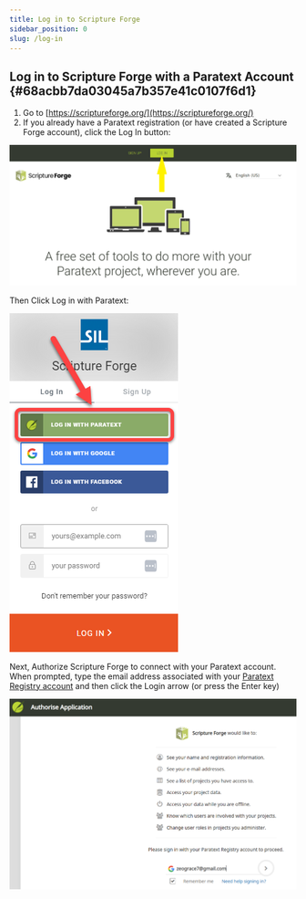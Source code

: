 ```yaml
---
title: Log in to Scripture Forge
sidebar_position: 0
slug: /log-in
---
```




## Log in to Scripture Forge with a Paratext Account {#68acbb7da03045a7b357e41c0107f6d1}

1. Go to [https://scriptureforge.org/](https://scriptureforge.org/)
2. If you already have a Paratext registration (or have created a Scripture Forge account), click the Log In button:

![](./1786056439.png)


Then Click Log in with Paratext:


![](./1624359167.png)


Next, Authorize Scripture Forge to connect with your Paratext account. When prompted, type the email address associated with your [Paratext Registry account](https://registry.paratext.org/users/me) and then click the Login arrow (or press the Enter key)


![](./448045579.png)

